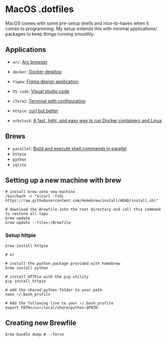 # MacOS .dotfiles

MacOS comes with some pre-setup shells and nice-to-haves when it comes to programming.  My setup extends this with minimal applications/ packages to keep things running smoothly.

## Applications

- `arc`: [Arc browser](https://arc.net/)
- `docker`: [Docker desktop](https://www.docker.com/products/docker-desktop/)
- `figma`: [Figma design application](https://www.figma.com/files/recents-and-sharing?fuid=600024511643714089)
- `VS code`: [Visual studio code](https://code.visualstudio.com/)
- `iTerm2`: [Terminal with configuration](https://iterm2.com/)

- `httpie`: [curl but better](https://httpie.io/)
- `orbstack`: [A fast, light, and easy way to run Docker containers and Linux](https://orbstack.dev/)

## Brews

- `parallel`: [Build and execute shell commands in parallel](https://savannah.gnu.org/projects/parallel/)
- `httpie`
- `python`
- `sqlite`

## Setting up a new machine with brew

```shell
# install brew onto new machine
/bin/bash -c "$(curl -fsSL https://raw.githubusercontent.com/Homebrew/install/HEAD/install.sh)"

# download the Brewfile into the root directory and call this command to restore all taps
brew update 
brew update --file=~/Brewfile
```

### Setup httpie

```shell
brew install httpie

# or

# install the python package provided with homebrew
brew install python

# install HTTPie with the pip utility
pip install httpie

# add the shared python folder to your path
nano ~/.bash_profile

# Add the following line to your ~/.bash_profile
export PATH=/usr/local/share/python:$PATH
```

## Creating new Brewfile

```shell
brew bundle dump # --force
```